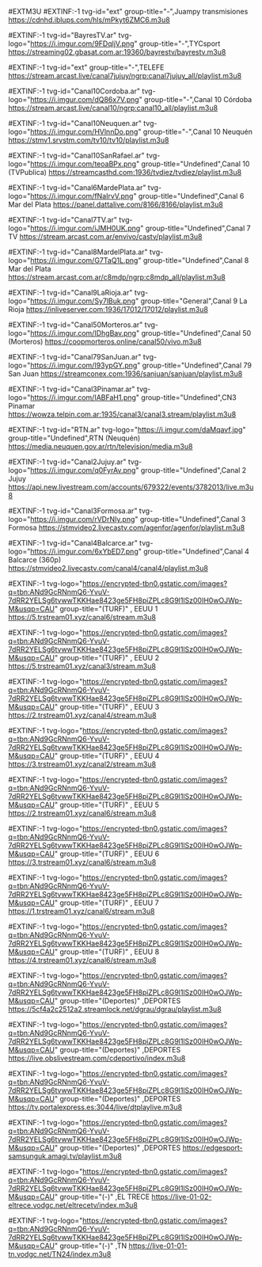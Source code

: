 #EXTM3U 
#EXTINF:-1 tvg-id="ext" group-title="-",Juampy transmisiones
https://cdnhd.iblups.com/hls/mPkyt6ZMC6.m3u8

#EXTINF:-1 tvg-id="BayresTV.ar" tvg-logo="https://i.imgur.com/9FDqljV.png" group-title="-",TYCsport
https://streaming02.gbasat.com.ar:19360/bayrestv/bayrestv.m3u8

#EXTINF:-1 tvg-id="ext" group-title="-",TELEFE
https://stream.arcast.live/canal7jujuy/ngrp:canal7jujuy_all/playlist.m3u8



#EXTINF:-1 tvg-id="Canal10Cordoba.ar" tvg-logo="https://i.imgur.com/dQ86x7V.png" group-title="-",Canal 10 Córdoba 
https://stream.arcast.live/canal10/ngrp:canal10_all/playlist.m3u8

#EXTINF:-1 tvg-id="Canal10Neuquen.ar" tvg-logo="https://i.imgur.com/HVlnnDo.png" group-title="-",Canal 10 Neuquén 
https://stmv1.srvstm.com/tv10/tv10/playlist.m3u8


#EXTINF:-1 tvg-id="Canal10SanRafael.ar" tvg-logo="https://i.imgur.com/teoaBPx.png" group-title="Undefined",Canal 10 (TVPublica)
https://streamcasthd.com:1936/tvdiez/tvdiez/playlist.m3u8


#EXTINF:-1 tvg-id="Canal6MardePlata.ar" tvg-logo="https://i.imgur.com/fNaIrvV.png" group-title="Undefined",Canal 6 Mar del Plata
https://panel.dattalive.com/8166/8166/playlist.m3u8


#EXTINF:-1 tvg-id="Canal7TV.ar" tvg-logo="https://i.imgur.com/iJMH0UK.png" group-title="Undefined",Canal 7 TV 
https://stream.arcast.com.ar/envivo/castv/playlist.m3u8


#EXTINF:-1 tvg-id="Canal8MardelPlata.ar" tvg-logo="https://i.imgur.com/G7TaQ1L.png" group-title="Undefined",Canal 8 Mar del Plata
https://stream.arcast.com.ar/c8mdp/ngrp:c8mdp_all/playlist.m3u8


#EXTINF:-1 tvg-id="Canal9LaRioja.ar" tvg-logo="https://i.imgur.com/Sy7lBuk.png" group-title="General",Canal 9 La Rioja
https://inliveserver.com:1936/17012/17012/playlist.m3u8

#EXTINF:-1 tvg-id="Canal50Morteros.ar" tvg-logo="https://i.imgur.com/IDhgBav.png" group-title="Undefined",Canal 50 (Morteros)
https://coopmorteros.online/canal50/vivo.m3u8

#EXTINF:-1 tvg-id="Canal79SanJuan.ar" tvg-logo="https://i.imgur.com/I93ypGY.png" group-title="Undefined",Canal 79 San Juan 
https://streamconex.com:1936/sanjuan/sanjuan/playlist.m3u8

#EXTINF:-1 tvg-id="Canal3Pinamar.ar" tvg-logo="https://i.imgur.com/IABFaH1.png" group-title="Undefined",CN3 Pinamar 
https://wowza.telpin.com.ar:1935/canal3/canal3.stream/playlist.m3u8

#EXTINF:-1 tvg-id="RTN.ar" tvg-logo="https://i.imgur.com/daMqavf.jpg" group-title="Undefined",RTN (Neuquén) 
https://media.neuquen.gov.ar/rtn/television/media.m3u8

#EXTINF:-1 tvg-id="Canal2Jujuy.ar" tvg-logo="https://i.imgur.com/q0FyrAv.png" group-title="Undefined",Canal 2 Jujuy 
https://api.new.livestream.com/accounts/679322/events/3782013/live.m3u8

#EXTINF:-1 tvg-id="Canal3Formosa.ar" tvg-logo="https://i.imgur.com/rVDrNIy.png" group-title="Undefined",Canal 3 Formosa 
https://stmvideo2.livecastv.com/agenfor/agenfor/playlist.m3u8

#EXTINF:-1 tvg-id="Canal4Balcarce.ar" tvg-logo="https://i.imgur.com/6xYbED7.png" group-title="Undefined",Canal 4 Balcarce (360p)
https://stmvideo2.livecastv.com/canal4/canal4/playlist.m3u8

#EXTINF:-1 tvg-logo="https://encrypted-tbn0.gstatic.com/images?q=tbn:ANd9GcRNnmQ6-YvuV-7dRR2YELSg6tvwwTKKHae8423ge5FH8piZPLc8G9l1lSz00IH0wOJWp-M&usqp=CAU" group-title="(TURF)" , EEUU 1 
https://5.trstream01.xyz/canal6/stream.m3u8

#EXTINF:-1 tvg-logo="https://encrypted-tbn0.gstatic.com/images?q=tbn:ANd9GcRNnmQ6-YvuV-7dRR2YELSg6tvwwTKKHae8423ge5FH8piZPLc8G9l1lSz00IH0wOJWp-M&usqp=CAU" group-title="(TURF)" , EEUU 2 
https://5.trstream01.xyz/canal3/stream.m3u8

#EXTINF:-1 tvg-logo="https://encrypted-tbn0.gstatic.com/images?q=tbn:ANd9GcRNnmQ6-YvuV-7dRR2YELSg6tvwwTKKHae8423ge5FH8piZPLc8G9l1lSz00IH0wOJWp-M&usqp=CAU" group-title="(TURF)" , EEUU 3 
https://2.trstream01.xyz/canal4/stream.m3u8

#EXTINF:-1 tvg-logo="https://encrypted-tbn0.gstatic.com/images?q=tbn:ANd9GcRNnmQ6-YvuV-7dRR2YELSg6tvwwTKKHae8423ge5FH8piZPLc8G9l1lSz00IH0wOJWp-M&usqp=CAU" group-title="(TURF)" , EEUU 4 
https://3.trstream01.xyz/canal2/stream.m3u8

#EXTINF:-1 tvg-logo="https://encrypted-tbn0.gstatic.com/images?q=tbn:ANd9GcRNnmQ6-YvuV-7dRR2YELSg6tvwwTKKHae8423ge5FH8piZPLc8G9l1lSz00IH0wOJWp-M&usqp=CAU" group-title="(TURF)" , EEUU 5
https://2.trstream01.xyz/canal6/stream.m3u8

#EXTINF:-1 tvg-logo="https://encrypted-tbn0.gstatic.com/images?q=tbn:ANd9GcRNnmQ6-YvuV-7dRR2YELSg6tvwwTKKHae8423ge5FH8piZPLc8G9l1lSz00IH0wOJWp-M&usqp=CAU" group-title="(TURF)" , EEUU 6 
https://3.trstream01.xyz/canal6/stream.m3u8

#EXTINF:-1 tvg-logo="https://encrypted-tbn0.gstatic.com/images?q=tbn:ANd9GcRNnmQ6-YvuV-7dRR2YELSg6tvwwTKKHae8423ge5FH8piZPLc8G9l1lSz00IH0wOJWp-M&usqp=CAU" group-title="(TURF)" , EEUU 7 
https://1.trstream01.xyz/canal6/stream.m3u8

#EXTINF:-1 tvg-logo="https://encrypted-tbn0.gstatic.com/images?q=tbn:ANd9GcRNnmQ6-YvuV-7dRR2YELSg6tvwwTKKHae8423ge5FH8piZPLc8G9l1lSz00IH0wOJWp-M&usqp=CAU" group-title="(TURF)" , EEUU 8 
https://4.trstream01.xyz/canal6/stream.m3u8

#EXTINF:-1 tvg-logo="https://encrypted-tbn0.gstatic.com/images?q=tbn:ANd9GcRNnmQ6-YvuV-7dRR2YELSg6tvwwTKKHae8423ge5FH8piZPLc8G9l1lSz00IH0wOJWp-M&usqp=CAU" group-title="(Deportes)" ,DEPORTES 
https://5cf4a2c2512a2.streamlock.net/dgrau/dgrau/playlist.m3u8

#EXTINF:-1 tvg-logo="https://encrypted-tbn0.gstatic.com/images?q=tbn:ANd9GcRNnmQ6-YvuV-7dRR2YELSg6tvwwTKKHae8423ge5FH8piZPLc8G9l1lSz00IH0wOJWp-M&usqp=CAU" group-title="(Deportes)" ,DEPORTES 
https://live.obslivestream.com/cdeportivo/index.m3u8


#EXTINF:-1 tvg-logo="https://encrypted-tbn0.gstatic.com/images?q=tbn:ANd9GcRNnmQ6-YvuV-7dRR2YELSg6tvwwTKKHae8423ge5FH8piZPLc8G9l1lSz00IH0wOJWp-M&usqp=CAU" group-title="(Deportes)" ,DEPORTES 
https://tv.portalexpress.es:3044/live/dtplaylive.m3u8

#EXTINF:-1 tvg-logo="https://encrypted-tbn0.gstatic.com/images?q=tbn:ANd9GcRNnmQ6-YvuV-7dRR2YELSg6tvwwTKKHae8423ge5FH8piZPLc8G9l1lSz00IH0wOJWp-M&usqp=CAU" group-title="(Deportes)" ,DEPORTES 
https://edgesport-samsunguk.amagi.tv/playlist.m3u8

#EXTINF:-1 tvg-logo="https://encrypted-tbn0.gstatic.com/images?q=tbn:ANd9GcRNnmQ6-YvuV-7dRR2YELSg6tvwwTKKHae8423ge5FH8piZPLc8G9l1lSz00IH0wOJWp-M&usqp=CAU" group-title="(-)" ,EL TRECE
https://live-01-02-eltrece.vodgc.net/eltrecetv/index.m3u8

#EXTINF:-1 tvg-logo="https://encrypted-tbn0.gstatic.com/images?q=tbn:ANd9GcRNnmQ6-YvuV-7dRR2YELSg6tvwwTKKHae8423ge5FH8piZPLc8G9l1lSz00IH0wOJWp-M&usqp=CAU" group-title="(-)" ,TN
https://live-01-01-tn.vodgc.net/TN24/index.m3u8

